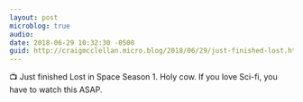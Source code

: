 ```yaml
---
layout: post
microblog: true
audio: 
date: 2018-06-29 10:32:30 -0500
guid: http://craigmcclellan.micro.blog/2018/06/29/just-finished-lost.html
---
```

📺 Just finished Lost in Space Season 1. Holy cow. If you love Sci-fi, you have to watch this ASAP.
